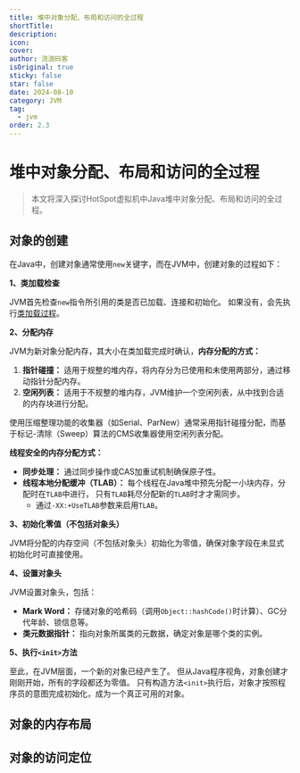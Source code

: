 ```yaml
---
title: 堆中对象分配、布局和访问的全过程
shortTitle:
description:
icon:
cover:
author: 流浪码客
isOriginal: true
sticky: false
star: false
date: 2024-08-10
category: JVM
tag:
  - jvm
order: 2.3
---
```


# 堆中对象分配、布局和访问的全过程

> 本文将深入探讨HotSpot虚拟机中Java堆中对象分配、布局和访问的全过程。

## 对象的创建

在Java中，创建对象通常使用`new`关键字，而在JVM中，创建对象的过程如下：

**1、类加载检查**

JVM首先检查`new`指令所引用的类是否已加载、连接和初始化。
如果没有，会先执行[类加载过程](/md/jvm/part3/class-loading-mechanism.html#类加载的过程)。

**2、分配内存**

JVM为新对象分配内存，其大小在类加载完成时确认，**内存分配的方式：**

1. **指针碰撞：** 适用于规整的堆内存，将内存分为已使用和未使用两部分，通过移动指针分配内存。
2. **空闲列表：** 适用于不规整的堆内存，JVM维护一个空闲列表，从中找到合适的内存块进行分配。

使用压缩整理功能的收集器（如Serial、ParNew）通常采用指针碰撞分配，而基于标记-清除（Sweep）算法的CMS收集器使用空闲列表分配。

**线程安全的内存分配方式：**

* **同步处理：** 通过同步操作或CAS加重试机制确保原子性。
* **线程本地分配缓冲（TLAB）：** 每个线程在Java堆中预先分配一小块内存，分配时在`TLAB`中进行，
  只有`TLAB`耗尽分配新的`TLAB`时才才需同步。
    * 通过`-XX:+UseTLAB`参数来启用`TLAB`。

**3、初始化零值（不包括对象头）**

JVM将分配的内存空间（不包括对象头）初始化为零值，确保对象字段在未显式初始化时可直接使用。

**4、设置对象头**

JVM设置对象头，包括：

* **Mark Word：** 存储对象的哈希码（调用`Object::hashCode()`时计算）、GC分代年龄、锁信息等。 
* **类元数据指针：** 指向对象所属类的元数据，确定对象是哪个类的实例。

**5、执行`<init>`方法**

至此，在JVM层面，一个新的对象已经产生了。
但从Java程序视角，对象创建才刚刚开始，所有的字段都还为零值。
只有构造方法`<init>`执行后，对象才按照程序员的意图完成初始化，成为一个真正可用的对象。

## 对象的内存布局

## 对象的访问定位

